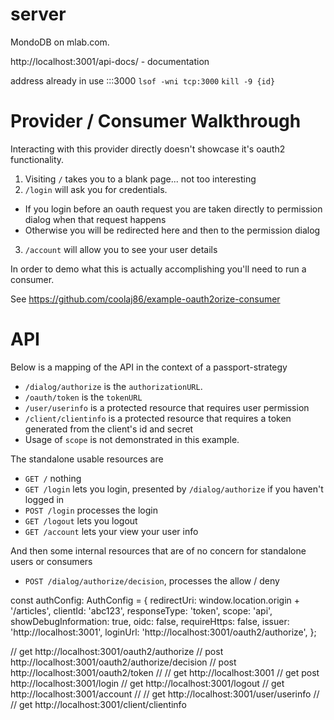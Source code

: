 # server 

MondoDB on mlab.com.

http://localhost:3001/api-docs/ - documentation

address already in use :::3000
`lsof -wni tcp:3000`
`kill -9 {id}`


Provider / Consumer Walkthrough
===

Interacting with this provider directly doesn't showcase it's oauth2 functionality.

1. Visiting `/` takes you to a blank page... not too interesting
2. `/login` will ask you for credentials.
  * If you login before an oauth request you are taken directly to permission dialog when that request happens
  * Otherwise you will be redirected here and then to the permission dialog
3. `/account` will allow you to see your user details

In order to demo what this is actually accomplishing you'll need to run a consumer.

See <https://github.com/coolaj86/example-oauth2orize-consumer>

API
===

Below is a mapping of the API in the context of a passport-strategy

* `/dialog/authorize` is the `authorizationURL`.
* `/oauth/token` is the `tokenURL`
* `/user/userinfo` is a protected resource that requires user permission
* `/client/clientinfo` is a protected resource that requires a token generated from the client's id and secret
* Usage of `scope` is not demonstrated in this example.

The standalone usable resources are

* `GET /` nothing
* `GET /login` lets you login, presented by `/dialog/authorize` if you haven't logged in
* `POST /login` processes the login
* `GET /logout` lets you logout
* `GET /account` lets your view your user info

And then some internal resources that are of no concern for standalone users or consumers

* `POST /dialog/authorize/decision`, processes the allow / deny



const authConfig: AuthConfig = {
  redirectUri: window.location.origin + '/articles',
  clientId: 'abc123',
  responseType: 'token',
  scope: 'api',
  showDebugInformation: true,
  oidc: false,
  requireHttps: false,
  issuer: 'http://localhost:3001',
  loginUrl: 'http://localhost:3001/oauth2/authorize',
};

// get http://localhost:3001/oauth2/authorize
// post http://localhost:3001/oauth2/authorize/decision
// post http://localhost:3001/oauth2/token
//
// get http://localhost:3001
// get post http://localhost:3001/login
// get http://localhost:3001/logout
// get http://localhost:3001/account
//
// get http://localhost:3001/user/userinfo
//
// get http://localhost:3001/client/clientinfo
